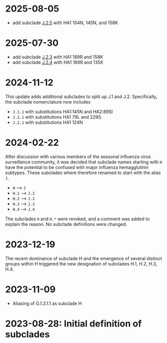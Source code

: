 # 2025-08-05

 - add subclade [J.2.5](https://github.com/influenza-clade-nomenclature/seasonal_A-H3N2_HA/blob/aedcba677b359da0ebc18e74c69218f75c516a59/subclades/J.2.5.yml) with HA1 104N, 145N, and 158K

# 2025-07-30

 - add subclade [J.2.3](https://github.com/influenza-clade-nomenclature/seasonal_A-H3N2_HA/blob/d79c221035496f273b7e2a31152b21df990a21b4/subclades/J.2.3.yml) with HA1 189R and 158K
 - add subclade [J.2.4](https://github.com/influenza-clade-nomenclature/seasonal_A-H3N2_HA/blob/d79c221035496f273b7e2a31152b21df990a21b4/subclades/J.2.4.yml) with HA1 189R and 135K

# 2024-11-12

This update adds additional subclades to split up J.1 and J.2. Specifically, the subclade nomenclature now includes
 - `J.1.1` with substitutions HA1:145N and HA2:89SI
 - `J.2.1` with substitutions HA1 79L and 229S
 - `J.2.1` with substitutions HA1 124N

# 2024-02-22
After discussion with various members of the seasonal influenza virus surveillance community, it was decided that subclade names starting with `H` have the potential to be confused with major influenza hemagglutinin subtypes. These subclades where therefore renamed to start with the alias `J`.

 - `H` --> `J`
 - `H.1` --> `J.1`
 - `H.2` --> `J.2`
 - `H.3` --> `J.3`
 - `H.4` --> `J.4`

The subclades `H` and `H.*` were revoked, and a comment was added to explain the reason. No subclade definitions were changed.

# 2023-12-19

The recent dominance of subclade H and the emergence of several distinct groups within H triggered the new designation of subclades H.1, H.2, H.3, H.4.

# 2023-11-09

 - Aliasing of G.1.3.1.1 as subclade H

# 2023-08-28: Initial definition of subclades
